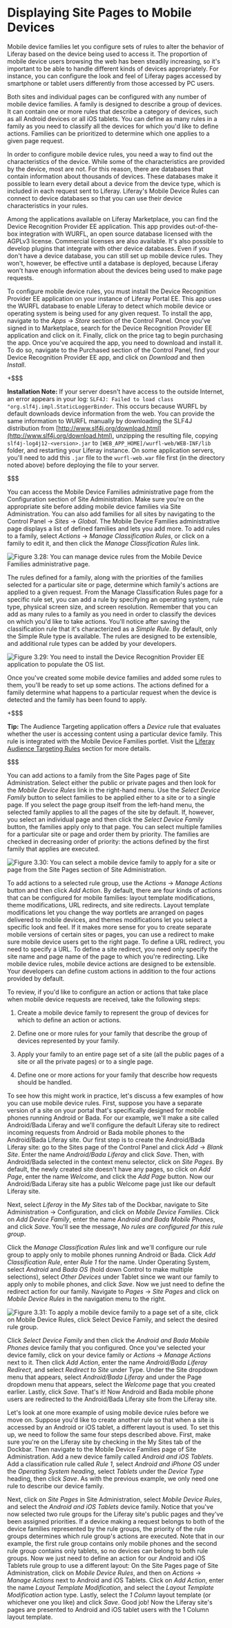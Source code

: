 # Displaying Site Pages to Mobile Devices

Mobile device families let you configure sets of rules to alter the behavior of
Liferay based on the device being used to access it. The proportion of mobile
device users browsing the web has been steadily increasing, so it's important to
be able to handle different kinds of devices appropriately. For instance, you
can configure the look and feel of Liferay pages accessed by smartphone or
tablet users differently from those accessed by PC users.

Both sites and individual pages can be configured with any number of mobile
device families. A family is designed to describe a group of devices. It can
contain one or more rules that describe a category of devices, such as all
Android devices or all iOS tablets. You can define as many rules in a family as
you need to classify all the devices for which you'd like to define actions.
Families can be prioritized to determine which one applies to a given page
request.

In order to configure mobile device rules, you need a way to find out the
characteristics of the device. While some of the characteristics are provided by
the device, most are not. For this reason, there are databases that contain
information about thousands of devices. These databases make it possible to
learn every detail about a device from the device type, which is included in
each request sent to Liferay. Liferay's Mobile Device Rules can connect to
device databases so that you can use their device characteristics in your rules. 

Among the applications available on Liferay Marketplace, you can find the Device
Recognition Provider EE application. This app provides out-of-the-box
integration with WURFL, an open source database licensed with the AGPLv3
license. Commercial licenses are also available. It's also possible to develop
plugins that integrate with other device databases. Even if you don't have a
device database, you can still set up mobile device rules. They won't, however,
be effective until a database is deployed, because Liferay won't have enough
information about the devices being used to make page requests.

To configure mobile device rules, you must install the Device Recognition
Provider EE application on your instance of Liferay Portal EE. This app uses the
WURFL database to enable Liferay to detect which mobile device or operating
system is being used for any given request. To install the app, navigate to the
*Apps* &rarr; *Store* section of the Control Panel. Once you've signed in to
Marketplace, search for the Device Recognition Provider EE application and click
on it. Finally, click on the price tag to begin purchasing the app. Once you've
acquired the app, you need to download and install it. To do so, navigate to the
Purchased section of the Control Panel, find your Device Recognition Provider EE
app, and click on *Download* and then *Install*.

<!-- Left off here until I can get 7.0 version of Device Recognition Provider EE
application to test. -Cody -->

+$$$

**Installation Note:** If your server doesn't have access to the outside
Internet, an error appears in your log: `SLF4J: Failed to load class
"org.slf4j.impl.StaticLoggerBinder`. This occurs because WURFL by default
downloads device information from the web. You can provide the same information
to WURFL manually by downloading the SLF4J distribution from
[http://www.slf4j.org/download.html](http://www.slf4j.org/download.html),
unzipping the resulting file, copying `slf4j-log4j12-<version>.jar` to
`[WEB_APP_HOME]/wurfl-web/WEB-INF/lib` folder, and restarting your Liferay
instance. On some application servers, you'll need to add this `.jar` file to
the `wurfl-web.war` file first (in the directory noted above) before deploying
the file to your server.

$$$

You can access the Mobile Device Families administrative page from the
Configuration section of Site Administration. Make sure you're on the
appropriate site before adding mobile device families via Site Administration.
You can also add families for all sites by navigating to the Control Panel
&rarr; *Sites* &rarr; *Global*. The Mobile Device Families administrative page
displays a list of defined families and lets you add more. To add rules to a
family, select *Actions* &rarr; *Manage Classification Rules*, or click on a
family to edit it, and then click the *Manage Classification Rules* link.

![Figure 3.28: You can manage device rules from the Mobile Device Families administrative page.](../../../images/mobile-device-families.png)

The rules defined for a family, along with the priorities of the families
selected for a particular site or page, determine which family's actions are
applied to a given request. From the Manage Classification Rules page for a
specific rule set, you can add a rule by specifying an operating system, rule
type, physical screen size, and screen resolution. Remember that you can add as
many rules to a family as you need in order to classify the devices on which
you'd like to take actions. You'll notice after saving the classification rule
that it's characterized as a *Simple Rule*. By default, only the Simple Rule
type is available. The rules are designed to be extensible, and additional rule
types can be added by your developers.

![Figure 3.29: You need to install the Device Recognition Provider EE application to populate the OS list.](../../../images/mobile-device-editing-rule.png)

Once you've created some mobile device families and added some rules to them,
you'll be ready to set up some actions. The actions defined for a family
determine what happens to a particular request when the device is detected and
the family has been found to apply.

+$$$

**Tip:** The Audience Targeting application offers a *Device* rule that
evaluates whether the user is accessing content using a particular device
family. This rule is integrated with the Mobile Device Families portlet. Visit
the [Liferay Audience Targeting Rules](/discover/portal/-/knowledge_base/6-2/liferay-audience-targeting-rules#device)
section for more details.

$$$

You can add actions to a family from the Site Pages page of Site Administration.
Select either the public or private pages and then look for the *Mobile Device
Rules* link in the right-hand menu. Use the *Select Device Family* button to
select families to be applied either to a site or to a single page. If you
select the page group itself from the left-hand menu, the selected family
applies to all the pages of the site by default. If, however, you select an
individual page and then click the *Select Device Family* button, the families
apply only to that page. You can select multiple families for a particular site
or page and order them by priority. The families are checked in decreasing order
of priority: the actions defined by the first family that applies are executed.

![Figure 3.30: You can select a mobile device family to apply for a site or page from the Site Pages section of Site Administration.](../../../images/mobile-device-selection.png)

To add actions to a selected rule group, use the *Actions* &rarr; *Manage
Actions* button and then click *Add Action*. By default, there are four kinds of
actions that can be configured for mobile families: layout template
modifications, theme modifications, URL redirects, and site redirects. Layout
template modifications let you change the way portlets are arranged on pages
delivered to mobile devices, and themes modifications let you select a specific
look and feel. If it makes more sense for you to create separate mobile versions
of certain sites or pages, you can use a redirect to make sure mobile device
users get to the right page. To define a URL redirect, you need to specify a
URL. To define a site redirect, you need only specify the site name and page
name of the page to which you're redirecting. Like mobile device rules, mobile
device actions are designed to be extensible. Your developers can define custom
actions in addition to the four actions provided by default.

To review, if you'd like to configure an action or actions that take place when
mobile device requests are received, take the following steps:

1. Create a mobile device family to represent the group of devices for which to
   define an action or actions.

2. Define one or more rules for your family that describe the group of
   devices represented by your family.

3. Apply your family to an entire page set of a site (all the public pages of a
   site or all the private pages) or to a single page.

4. Define one or more actions for your family that describe how requests should
   be handled.

To see how this might work in practice, let's discuss a few examples of how you
can use mobile device rules. First, suppose you have a separate version of a
site on your portal that's specifically designed for mobile phones running
Android or Bada. For our example, we'll make a site called Android/Bada Liferay
and we'll configure the default Liferay site to redirect incoming requests from
Android or Bada mobile phones to the Android/Bada Liferay site. Our first step
is to create the Android/Bada Liferay site: go to the Sites page of the Control
Panel and click *Add* &rarr; *Blank Site*. Enter the name *Android/Bada Liferay*
and click *Save*. Then, with Android/Bada selected in the context menu selector,
click on *Site Pages*. By default, the newly created site doesn't have any
pages, so click on *Add Page*, enter the name *Welcome*, and click the *Add
Page* button. Now our Android/Bada Liferay site has a public Welcome page just
like our default Liferay site.

Next, select *Liferay* in the *My Sites* tab of the Dockbar, navigate to Site
Administration &rarr; Configuration, and click on *Mobile Device Families*.
Click on *Add Device Family*, enter the name *Android and Bada Mobile Phones*, and
click *Save*. You'll see the message, *No rules are configured for this rule
group*.

Click the *Manage Classification Rules* link and we'll configure our rule group
to apply only to mobile phones running Android or Bada. Click *Add
Classification Rule*, enter *Rule 1* for the name. Under Operating System,
select *Android* and *Bada OS* (hold down Control to make multiple selections),
select *Other Devices* under Tablet since we want our family to apply only to
mobile phones, and click *Save*. Now we just need to define the redirect action
for our family. Navigate to *Pages* &rarr; *Site Pages* and click on *Mobile
Device Rules* in the navigation menu to the right.

![Figure 3.31: To apply a mobile device family to a page set of a site, click on *Mobile Device Rules*, click *Select Device Family*, and select the desired rule group.](../../../images/site-pages-mobile-device-rules.png)

Click *Select Device Family* and then click the *Android and Bada Mobile Phones*
device family that you configured. Once you've selected your device family,
click on your device family or *Actions* &rarr; *Manage Actions* next to it.
Then click *Add Action*, enter the name *Android/Bada Liferay Redirect*, and
select *Redirect to Site* under Type. Under the Site dropdown menu that appears,
select *Android/Bada Liferay* and under the Page dropdown menu that appears,
select the *Welcome* page that you created earlier. Lastly, click *Save*. That's
it! Now Android and Bada mobile phone users are redirected to the Android/Bada
Liferay site from the Liferay site. 

Let's look at one more example of using mobile device rules before we move on.
Suppose you'd like to create another rule so that when a site is accessed by an
Android or iOS tablet, a different layout is used. To set this up, we need to
follow the same four steps described above. First, make sure you're on the
Liferay site by checking in the My Sites tab of the Dockbar. Then navigate to
the Mobile Device Families page of Site Administration. Add a new device family
called *Android and iOS Tablets*. Add a classification rule called *Rule 1*,
select *Android and iPhone OS* under the *Operating System heading*, select
*Tablets* under the *Device Type* heading, then click *Save*. As with the
previous example, we only need one rule to describe our device family.

Next, click on *Site Pages* in Site Administration, select *Mobile Device
Rules*, and select the *Android and iOS Tablets* device family. Notice that
you've now selected two rule groups for the Liferay site's public pages and
they've been assigned priorities. If a device making a request belongs to both
of the device families represented by the rule groups, the priority of the rule
groups determines which rule group's actions are executed. Note that in our
example, the first rule group contains only mobile phones and the second rule
group contains only tablets, so no devices can belong to both rule groups. Now
we just need to define an action for our Android and iOS Tablets rule group to
use a different layout: On the Site Pages page of Site Administration, click on
*Mobile Device Rules*, and then on *Actions* &rarr; *Manage Actions* next to
Android and iOS Tablets. Click on *Add Action*, enter the name *Layout Template
Modification*, and select the *Layout Template Modification* action type.
Lastly, select the *1 Column* layout template (or whichever one you like) and
click *Save*. Good job! Now the Liferay site's pages are presented to Android
and iOS tablet users with the 1 Column layout template.
